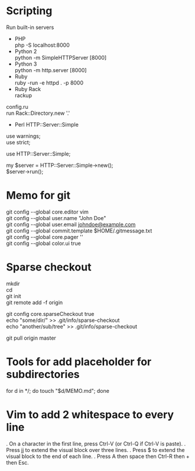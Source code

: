 # Scripting

Run built-in servers 
* PHP  
php -S localhost:8000  
* Python 2   
python -m SimpleHTTPServer [8000]  
* Python 3   
python -m http.server [8000]  
* Ruby  
ruby -run -e httpd . -p 8000  
* Ruby Rack  
rackup  

config.ru  
  run Rack::Directory.new '.'  
  
* Perl HTTP::Server::Simple

 use warnings;  
 use strict;  
   
 use HTTP::Server::Simple;  
   
 my $server = HTTP::Server::Simple->new();  
 $server->run();  



# Memo for git
git config --global core.editor vim  
git config --global user.name "John Doe"  
git config --global user.email johndoe@example.com  
git config --global commit.template $HOME/.gitmessage.txt  
git config --global core.pager ''  
git config --global color.ui true  


# Sparse checkout  
mkdir <workdir>  
cd <workdir>  
git init  
git remote add -f origin <url>  
  
git config core.sparseCheckout true  
echo "some/dir/" >> .git/info/sparse-checkout  
echo "another/sub/tree" >> .git/info/sparse-checkout  
  
git pull origin master  


# Tools for add placeholder for subdirectories
for d in */; do touch "$d/MEMO.md"; done

# Vim to add 2 whitespace to every line  
. On a character in the first line, press Ctrl-V (or Ctrl-Q if Ctrl-V is paste). 
. Press jj to extend the visual block over three lines. 
. Press $ to extend the visual block to the end of each line. 
. Press A then space then Ctrl-R then + then Esc. 
